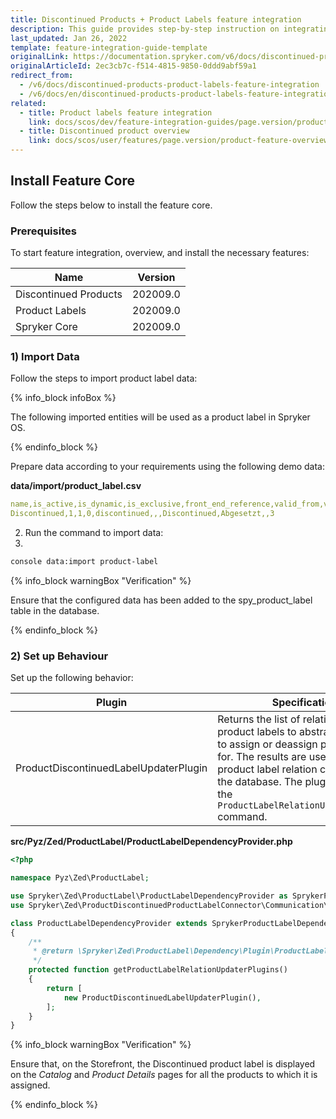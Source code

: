 ```yaml
---
title: Discontinued Products + Product Labels feature integration
description: This guide provides step-by-step instruction on integrating Discontinued Products + Product Labels feature into a Spryker-based project.
last_updated: Jan 26, 2022
template: feature-integration-guide-template
originalLink: https://documentation.spryker.com/v6/docs/discontinued-products-product-labels-feature-integration
originalArticleId: 2ec3cb7c-f514-4815-9850-0ddd9abf59a1
redirect_from:
  - /v6/docs/discontinued-products-product-labels-feature-integration
  - /v6/docs/en/discontinued-products-product-labels-feature-integration
related:
  - title: Product labels feature integration
    link: docs/scos/dev/feature-integration-guides/page.version/product-labels-feature-integration.html
  - title: Discontinued product overview
    link: docs/scos/user/features/page.version/product-feature-overview/discontinued-products-overview.html
---
```


## Install Feature Core
Follow the steps below to install the feature core.


### Prerequisites
To start feature integration, overview, and install the necessary features:

| Name | Version |
| --- | --- |
| Discontinued Products | 202009.0 |
| Product Labels | 202009.0 |
| Spryker Core | 202009.0 |

### 1) Import Data
Follow the steps to import product label data:

{% info_block infoBox %}

The following imported entities will be used as a product label in Spryker OS.

{% endinfo_block %}

Prepare data according to your requirements using the following demo data:

**data/import/product_label.csv**

```yaml
name,is_active,is_dynamic,is_exclusive,front_end_reference,valid_from,valid_to,name.en_US,product_abstract_skus,priority
Discontinued,1,1,0,discontinued,,,Discontinued,Abgesetzt,,3
```

2. Run the command to import data:
3. 
```bash
console data:import product-label
``` 

{% info_block warningBox "Verification" %}

Ensure that the configured data has been added to the spy_product_label  table in the database.

{% endinfo_block %}

### 2) Set up Behaviour

Set up the following behavior:

| Plugin | Specification | Prerequisites | Namespace |
| --- | --- | --- | --- |
| ProductDiscontinuedLabelUpdaterPlugin | Returns the list of relations of product labels to abstract products to assign or deassign product labels for. The results are used to persist product label relation changes into the database. The plugin is called by the `ProductLabelRelationUpdaterConsole` command. | None | Spryker\Zed\ProductDiscontinuedProductLabelConnector\Communication\Plugin |

**src/Pyz/Zed/ProductLabel/ProductLabelDependencyProvider.php**

```php
<?php

namespace Pyz\Zed\ProductLabel;

use Spryker\Zed\ProductLabel\ProductLabelDependencyProvider as SprykerProductLabelDependencyProvider;
use Spryker\Zed\ProductDiscontinuedProductLabelConnector\Communication\Plugin\ProductDiscontinuedLabelUpdaterPlugin;

class ProductLabelDependencyProvider extends SprykerProductLabelDependencyProvider
{
    /**
     * @return \Spryker\Zed\ProductLabel\Dependency\Plugin\ProductLabelRelationUpdaterPluginInterface[]
     */
    protected function getProductLabelRelationUpdaterPlugins()
    {
        return [
            new ProductDiscontinuedLabelUpdaterPlugin(),
        ];
    }
}
```

{% info_block warningBox "Verification" %}

Ensure that, on the Storefront, the Discontinued product label is displayed on the *Catalog* and *Product Details* pages for all the products to which it is assigned.

{% endinfo_block %}
